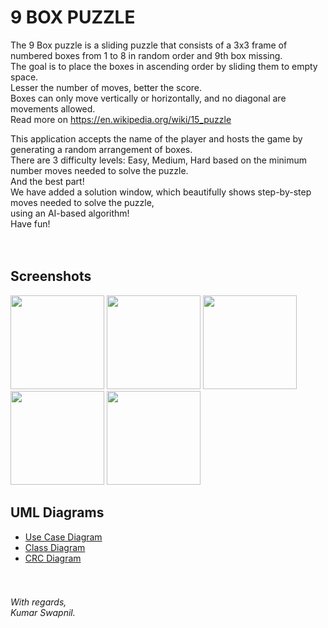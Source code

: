 # 9 BOX PUZZLE

The 9 Box puzzle is a sliding puzzle that consists of a 3x3 frame of numbered boxes from 1 to 8 in random order and 9th box missing.  
The goal is to place the boxes in ascending order by sliding them to empty space.  
Lesser the number of moves, better the score.  
Boxes can only move vertically or horizontally, and no diagonal are movements allowed.  
Read more on https://en.wikipedia.org/wiki/15_puzzle  
  
This application accepts the name of the player and hosts the game by generating a random arrangement of boxes.  
There are 3 difficulty levels: Easy, Medium, Hard based on the minimum number moves needed to solve the puzzle.  
And the best part!  
We have added a solution window, which beautifully shows step-by-step moves needed to solve the puzzle,  
using an AI-based algorithm!  
Have fun!  
<br><br>
## Screenshots
<p float="center">
    <img src="https://play-lh.googleusercontent.com/W3nKoUAknFsYdOHRG-pK_UvjOJoXo2F7LQlLZW1girkXKxWyqRTrU_DPpiQ99FSkbLY=w1536-h734-rw" width="150">
    <img src="https://play-lh.googleusercontent.com/3emLdHXZeio_JAVESxNpfxJJD0GnEhwDHdPn0sapPCqFHOvY8pUJwaS_PnAUWYez2fM=w1536-h734-rw" width="150">
    <img src="https://play-lh.googleusercontent.com/On2h-g6HzHHs23bfixwuHPZb66pfto5V1hYNWivfHRjhBOxvWxj5SKzTTREPj4uivg=w1536-h734-rw" width="150">
    <img src="https://play-lh.googleusercontent.com/am81N4hLnafTKp_mk00JJyOayVNXiwcB_31cE0HFBktTSc6YfpSkMkmQtaJC5xvSi2o=w1536-h734-rw" width="150">
    <img src="https://play-lh.googleusercontent.com/QF29DAoKNJIurw5-Q7j7zQQQp2_DUli-pBdFWuiupmXcfxJqU4WJYSjnqG5A53KtnA=w1536-h734-rw" width="150">
</p>
  
## UML Diagrams
- [Use Case Diagram](UML/Use%20Case.pdf)
- [Class Diagram](UML/Class%20Diagram.pdf)
- [CRC Diagram](UML/CRC.pdf)
<br><br><br>
###### With regards,<br>Kumar Swapnil.
